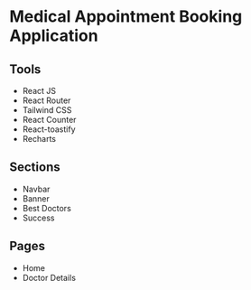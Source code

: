 # Medical Appointment Booking Application

## Tools

- React JS
- React Router
- Tailwind CSS
- React Counter
- React-toastify
- Recharts

## Sections

- Navbar
- Banner
- Best Doctors
- Success

## Pages

- Home
- Doctor Details
